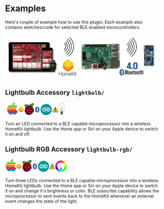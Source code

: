 
# Examples


Here's couple of example how to use this plugin. Each example also contains sketches/code for selected BLE enabled microcontrollers.

<img src="../images/examples.jpg">


## Lightbulb Accessory `lightbulb/`

<img src="lightbulb/images/lightbulb.jpg" width="40%">

Turn an LED connected to a BLE capable microprocessor into a wireless HomeKit lightbulb. Use the Home app or Siri on your Apple device to switch it on and off.


## Lightbulb RGB Accessory `lightbulb-rgb/`

<img src="lightbulb-rgb/images/lightbulb-rgb.jpg" width="40%">

Turn three LEDs connected to a BLE capable microprocessor into a wireless HomeKit lightbulb. Use the Home app or Siri on your Apple device to switch it on and change it's brightness or color. BLE subscribe capability allows the microprocessor to sent events back to the HomeKit whenever an external event changes the state of the light.
